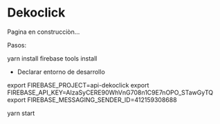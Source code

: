 # Dekoclick

Pagina en construcciòn...

Pasos:

yarn install
firebase tools install

* Declarar entorno de desarrollo

export FIREBASE_PROJECT=api-dekoclick
export FIREBASE_API_KEY=AIzaSyCERE90WhVnG708n1C9E7nOPO_STawGyTQ
export FIREBASE_MESSAGING_SENDER_ID=412159308688

yarn start